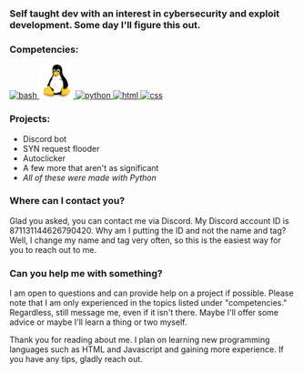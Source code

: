 ### Self taught dev with an interest in cybersecurity and exploit development. Some day I'll figure this out.


### Competencies:
  <a href="https://www.gnu.org/software/bash/" target="_blank"> <img src="https://www.vectorlogo.zone/logos/gnu_bash/gnu_bash-icon.svg" alt="bash" width="60" height="60"/> </a>
  <a href="https://www.linux.org/" target="_blank"> <img src="https://raw.githubusercontent.com/devicons/devicon/master/icons/linux/linux-original.svg" alt="linux" width="60" height="60"/> </a>
  <a href="https://www.python.org/" target="_blank"> <img src="https://upload.wikimedia.org/wikipedia/commons/c/c3/Python-logo-notext.svg" alt="python" width="60" height="60"/> </a>
  <a href="https://www.w3schools.com/html/" target="_blank"> <img src="https://upload.wikimedia.org/wikipedia/commons/6/61/HTML5_logo_and_wordmark.svg" alt="html" width="60" height="60"/> </a>
  <a href="https://www.w3schools.com/css/default.asp" target="_blank"> <img src="https://upload.wikimedia.org/wikipedia/commons/d/d5/CSS3_logo_and_wordmark.svg" alt="css" width="60" height="60"/> </a>
### Projects:
- Discord bot
-  SYN request flooder
-  Autoclicker
-  A few more that aren't as significant
- *All of these were made with Python*

### Where can I contact you?
Glad you asked, you can contact me via Discord. My Discord account ID is 871131144626790420. Why am I putting the ID and not the name and tag? Well, I change my name and tag very often, so this is the easiest way for you to reach out to me.

### Can you help me with something?
I am open to questions and can provide help on a project if possible. Please note that I am only experienced in the topics listed under "competencies." Regardless, still message me, even if it isn't there. Maybe I'll offer some advice or maybe I'll learn a thing or two myself.

Thank you for reading about me. I plan on learning new programming languages such as HTML and Javascript and gaining more experience. If you have any tips, gladly reach out.
